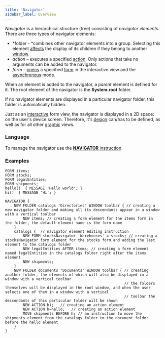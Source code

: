 ```yaml
---
title: 'Navigator'
sidebar_label: Overview
---
```


*Navigator* is a hierarchical structure (tree) consisting of *navigator elements*. There are three types of navigator elements:

-   *folder - *combines other navigator elements into a group. Selecting this element [affects](Navigator_design.md#selectedfolder) the display of its children if they belong to another [window](Navigator_design.md).
-   *action* – executes a specified [action](Actions.md). Only actions that take no arguments can be added to the navigator.
-   *form* – [opens](In_an_interactive_view_SHOW_DIALOG_.md) a specified [form](Forms.md) in the interactive view and the [asynchronous](In_an_interactive_view_SHOW_DIALOG_.md#flow) mode.

When an element is added to the navigator, a *parent* element is defined for it. The root element of the navigator is the **System.root** folder. 

If no navigator elements are displayed in a particular navigator folder, this folder is automatically hidden.

Just as an [interactive](Interactive_view.md) form view, the navigator is displayed in a 2D space: on the user's device screen. Therefore, it's [design](Navigator_design.md) can/has to be defined, as well as for all other [graphic](Form_views.md#graphic) views.

### Language

To manage the navigator use the [**NAVIGATOR** instruction](NAVIGATOR_instruction.md).

### Examples

```lsf
FORM items;
FORM stocks;
FORM legalEntities;
FORM shipments;
hello()  { MESSAGE 'Hello world'; }
hi()  { MESSAGE 'Hi'; }

NAVIGATOR {
    NEW FOLDER catalogs 'Directories' WINDOW toolbar { // creating a new navigator folder and making all its descendants appear in a window with a vertical toolbar
        NEW items; // creating a form element for the items form in the folder, the default element name is the form name
    }
    catalogs {  // navigator element editing instruction
        NEW FORM stocksNavigator 'Warehouses' = stocks; // creating a stocksNavigator form element for the stocks form and adding the last element to the catalogs folder
        NEW legalEntities AFTER items; // creating a form element named legalEntities in the catalogs folder right after the items element
        NEW shipments;
    }
    NEW FOLDER documents 'Documents' WINDOW toolbar { // creating another folder, the elements of which will also be displayed in a window with a vertical toolbar
                                                      // the folders themselves will be displayed in the root window, and when the user selects one of them in a window with a vertical
                                                      // toolbar the descendants of this particular folder will be shown
        NEW ACTION hi;   // creating an action element
        NEW ACTION h=hello;   // creating an action element
        MOVE shipments BEFORE h; // an instruction to move the shipments element from the catalogs folder to the document folder before the hello element
    }
}
```
